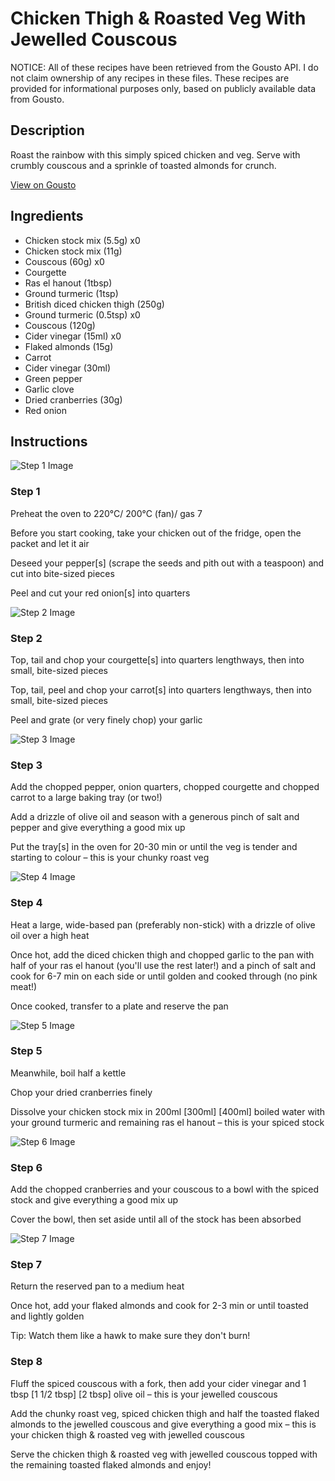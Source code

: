 # Chicken Thigh & Roasted Veg With Jewelled Couscous

NOTICE: All of these recipes have been retrieved from the Gousto API. I do not claim ownership of any recipes in these files. These recipes are provided for informational purposes only, based on publicly available data from Gousto.

## Description

Roast the rainbow with this simply spiced chicken and veg. Serve with crumbly couscous and a sprinkle of toasted almonds for crunch.

[View on Gousto](https://www.gousto.co.uk/recipes/cookbook/chicken-thigh-roasted-veg-with-jewelled-couscous)

## Ingredients

- Chicken stock mix (5.5g) x0
- Chicken stock mix (11g)
- Couscous (60g) x0
- Courgette
- Ras el hanout (1tbsp)
- Ground turmeric (1tsp)
- British diced chicken thigh (250g)
- Ground turmeric (0.5tsp) x0
- Couscous (120g)
- Cider vinegar (15ml) x0
- Flaked almonds (15g)
- Carrot
- Cider vinegar (30ml)
- Green pepper
- Garlic clove
- Dried cranberries (30g)
- Red onion

## Instructions

![Step 1 Image](https://production-media.gousto.co.uk/cms/recipe-step-image/Step-1-1679326506040-x200.jpg)

### Step 1

Preheat the oven to 220°C/ 200°C (fan)/ gas 7

Before you start cooking, take your chicken out of the fridge, open the packet and let it air

Deseed your pepper[s]<span class="text-danger"> </span>(scrape the seeds and pith out with a teaspoon) and cut into bite-sized pieces

Peel and cut your red onion[s] into quarters

![Step 2 Image](https://production-media.gousto.co.uk/cms/recipe-step-image/Step-2-1679326509312-x200.jpg)

### Step 2

Top, tail and chop your courgette[s] into quarters lengthways, then into small, bite-sized pieces

Top, tail, peel and chop your carrot[s] into quarters lengthways, then into small, bite-sized pieces

Peel and grate (or very finely chop) your garlic

![Step 3 Image](https://production-media.gousto.co.uk/cms/recipe-step-image/Step-3-1679326513766-x200.jpg)

### Step 3

Add the chopped pepper, onion quarters, chopped courgette and chopped carrot to a large baking tray (or two!)

Add a drizzle of olive oil and season with a generous pinch of salt and pepper and give everything a good mix up

Put the tray[s] in the oven for 20-30 min or until the veg is tender and starting to colour – this is your chunky roast veg

![Step 4 Image](https://production-media.gousto.co.uk/cms/recipe-step-image/Step-4-1679326517234-x200.jpg)

### Step 4

Heat a large, wide-based pan (preferably non-stick) with a drizzle of olive oil over a high heat

Once hot, add the diced chicken thigh and chopped garlic to the pan with half of your ras el hanout (you'll use the rest later!) and a pinch of salt and cook for 6-7 min on each side or until golden and cooked through (no pink meat!)

Once cooked, transfer to a plate and reserve the pan

![Step 5 Image](https://production-media.gousto.co.uk/cms/recipe-step-image/Step-5-1679326520527-x200.jpg)

### Step 5

Meanwhile, boil half a kettle

Chop your dried cranberries finely

Dissolve your chicken stock mix in 200ml <span class="text-purple">[300ml] </span><span class="text-danger">[400ml] </span>boiled water with your ground turmeric and remaining ras el hanout – this is your spiced stock

![Step 6 Image](https://production-media.gousto.co.uk/cms/recipe-step-image/Step-6-1679326523518-x200.jpg)

### Step 6

Add the chopped cranberries and your couscous to a bowl with the spiced stock and give everything a good mix up

Cover the bowl, then set aside until all of the stock has been absorbed

![Step 7 Image](https://production-media.gousto.co.uk/cms/recipe-step-image/Step-7-1679326526500-x200.jpg)

### Step 7

Return the reserved pan to a medium heat

Once hot, add your flaked almonds and cook for 2-3 min or until toasted and lightly golden

Tip: Watch them like a hawk to make sure they don't burn!

### Step 8

Fluff the spiced couscous with a fork, then add your cider vinegar and 1 tbsp <span class="text-purple">[1 1/2 tbsp] </span><span class="text-danger">[2 tbsp]</span> olive oil – this is your jewelled couscous

Add the chunky roast veg, spiced chicken thigh and half the toasted flaked almonds to the jewelled couscous and give everything a good mix – this is your chicken thigh & roasted veg with jewelled couscous

Serve the chicken thigh & roasted veg with jewelled couscous topped with the remaining toasted flaked almonds and enjoy!

